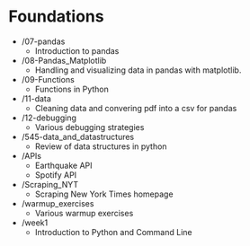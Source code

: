 # Foundations

- /07-pandas
  - Introduction to pandas
- /08-Pandas_Matplotlib
  - Handling and visualizing data in pandas with matplotlib.
- /09-Functions
  - Functions in Python
- /11-data
  - Cleaning data and convering pdf into a csv for pandas
- /12-debugging
  - Various debugging strategies
- /545-data_and_datastructures
  - Review of data structures in python
- /APIs
  - Earthquake API
  - Spotify API
- /Scraping_NYT
  - Scraping New York Times homepage
- /warmup_exercises
  - Various warmup exercises
- /week1
  - Introduction to Python and Command Line
